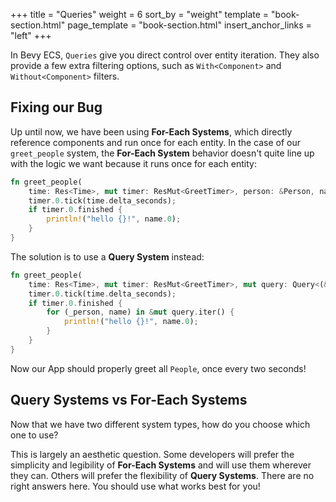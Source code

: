+++
title = "Queries"
weight = 6
sort_by = "weight"
template = "book-section.html"
page_template = "book-section.html"
insert_anchor_links = "left"
+++

In Bevy ECS, `Queries` give you direct control over entity iteration. They also provide a few extra filtering options, such as `With<Component>` and `Without<Component>` filters.

## Fixing our Bug

Up until now, we have been using **For-Each Systems**, which directly reference components and run once for each entity. In the case of our `greet_people` system, the **For-Each System** behavior doesn't quite line up with the logic we want because it runs once for each entity:

```rs
fn greet_people(
    time: Res<Time>, mut timer: ResMut<GreetTimer>, person: &Person, name: &Name) {
    timer.0.tick(time.delta_seconds);
    if timer.0.finished {
        println!("hello {}!", name.0);
    }
}
```

The solution is to use a **Query System** instead:

```rs
fn greet_people(
    time: Res<Time>, mut timer: ResMut<GreetTimer>, mut query: Query<(&Person, &Name)>) {
    timer.0.tick(time.delta_seconds);
    if timer.0.finished {
        for (_person, name) in &mut query.iter() {
            println!("hello {}!", name.0);
        }
    }
}
```

Now our App should properly greet all `People`, once every two seconds!


## Query Systems vs For-Each Systems

Now that we have two different system types, how do you choose which one to use?

This is largely an aesthetic question. Some developers will prefer the simplicity and legibility of **For-Each Systems** and will use them wherever they can. Others will prefer the flexibility of **Query Systems**. There are no right answers here. You should use what works best for you!
